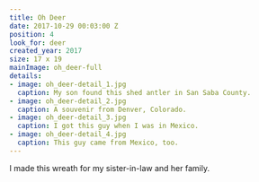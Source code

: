 ```yaml
---
title: Oh Deer
date: 2017-10-29 00:03:00 Z
position: 4
look_for: deer
created_year: 2017
size: 17 x 19
mainImage: oh_deer-full
details:
- image: oh_deer-detail_1.jpg
  caption: My son found this shed antler in San Saba County.
- image: oh_deer-detail_2.jpg
  caption: A souvenir from Denver, Colorado.
- image: oh_deer-detail_3.jpg
  caption: I got this guy when I was in Mexico.
- image: oh_deer-detail_4.jpg
  caption: This guy came from Mexico, too.
---
```


I made this wreath for my sister-in-law and her family.
